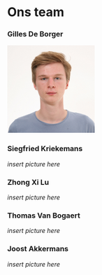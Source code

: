 # Ons team 
### Gilles De Borger 

<img src="https://github.com/KriekemansSiegfried/KriekemansSiegfried.github.io/blob/master/images/gilles.jpg" width="200">

### Siegfried Kriekemans 
*insert picture here* 
### Zhong Xi Lu 
*insert picture here* 
### Thomas Van Bogaert 
*insert picture here* 
### Joost Akkermans 
*insert picture here* 
